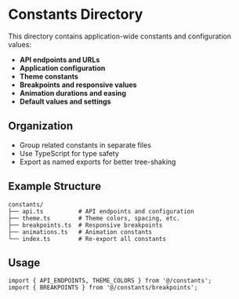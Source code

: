 # Constants Directory

This directory contains application-wide constants and configuration values:

- **API endpoints and URLs**
- **Application configuration**
- **Theme constants**
- **Breakpoints and responsive values**
- **Animation durations and easing**
- **Default values and settings**

## Organization

- Group related constants in separate files
- Use TypeScript for type safety
- Export as named exports for better tree-shaking

## Example Structure

```
constants/
├── api.ts          # API endpoints and configuration
├── theme.ts        # Theme colors, spacing, etc.
├── breakpoints.ts  # Responsive breakpoints
├── animations.ts   # Animation constants
└── index.ts        # Re-export all constants
```

## Usage

```tsx
import { API_ENDPOINTS, THEME_COLORS } from '@/constants';
import { BREAKPOINTS } from '@/constants/breakpoints';
```

